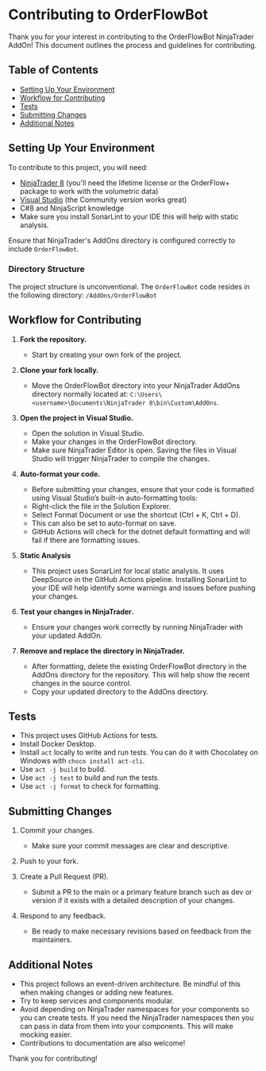 # Contributing to OrderFlowBot

Thank you for your interest in contributing to the OrderFlowBot NinjaTrader AddOn! This document outlines the process and guidelines for contributing.

## Table of Contents

- [Setting Up Your Environment](#setting-up-your-environment)
- [Workflow for Contributing](#workflow-for-contributing)
- [Tests](#tests)
- [Submitting Changes](#submitting-changes)
- [Additional Notes](#additional-notes)

## Setting Up Your Environment

To contribute to this project, you will need:

- [NinjaTrader 8](https://ninjatrader.com/) (you'll need the lifetime license or the OrderFlow+ package to work with the volumetric data)
- [Visual Studio](https://visualstudio.microsoft.com/) (the Community version works great)
- C#8 and NinjaScript knowledge
- Make sure you install SonarLint to your IDE this will help with static analysis.

Ensure that NinjaTrader's AddOns directory is configured correctly to include `OrderFlowBot`.

### Directory Structure

The project structure is unconventional. The `OrderFlowBot` code resides in the following directory: `/AddOns/OrderFlowBot`

## Workflow for Contributing

1. **Fork the repository.**

   - Start by creating your own fork of the project.

2. **Clone your fork locally.**

   - Move the OrderFlowBot directory into your NinjaTrader AddOns directory normally located at: `C:\Users\<username>\Documents\NinjaTrader 8\bin\Custom\AddOns`.

3. **Open the project in Visual Studio.**

   - Open the solution in Visual Studio.
   - Make your changes in the OrderFlowBot directory.
   - Make sure NinjaTrader Editor is open. Saving the files in Visual Studio will trigger NinjaTrader to compile the changes.

4. **Auto-format your code.**

   - Before submitting your changes, ensure that your code is formatted using Visual Studio’s built-in auto-formatting tools:
   - Right-click the file in the Solution Explorer.
   - Select Format Document or use the shortcut (Ctrl + K, Ctrl + D).
   - This can also be set to auto-format on save.
   - GitHub Actions will check for the dotnet default formatting and will fail if there are formatting issues.

5. **Static Analysis**

   - This project uses SonarLint for local static analysis. It uses DeepSource in the GitHub Actions pipeline. Installing SonarLint to your IDE will help identify some warnings and issues before pushing your changes.

6. **Test your changes in NinjaTrader.**

   - Ensure your changes work correctly by running NinjaTrader with your updated AddOn.

7. **Remove and replace the directory in NinjaTrader.**
   - After formatting, delete the existing OrderFlowBot directory in the AddOns directory for the repository. This will help show the recent changes in the source control.
   - Copy your updated directory to the AddOns directory.

## Tests

- This project uses GitHub Actions for tests.
- Install Docker Desktop.
- Install `act` locally to write and run tests. You can do it with Chocolatey on Windows with `choco install act-cli`.
- Use `act -j build` to build.
- Use `act -j test` to build and run the tests.
- Use `act -j format` to check for formatting.

## Submitting Changes

1. Commit your changes.

   - Make sure your commit messages are clear and descriptive.

2. Push to your fork.

3. Create a Pull Request (PR).

   - Submit a PR to the main or a primary feature branch such as dev or version if it exists with a detailed description of your changes.

4. Respond to any feedback.

   - Be ready to make necessary revisions based on feedback from the maintainers.

## Additional Notes

- This project follows an event-driven architecture. Be mindful of this when making changes or adding new features.
- Try to keep services and components modular.
- Avoid depending on NinjaTrader namespaces for your components so you can create tests. If you need the NinjaTrader namespaces then you can pass in data from them into your components. This will make mocking easier.
- Contributions to documentation are also welcome!

Thank you for contributing!
